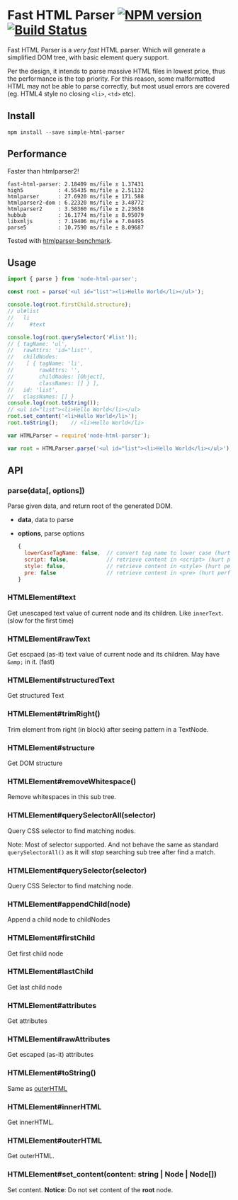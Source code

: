 # Fast HTML Parser [![NPM version](https://badge.fury.io/js/node-html-parser.png)](http://badge.fury.io/js/node-html-parser) [![Build Status](https://travis-ci.org/taoqf/node-fast-html-parser.svg?branch=master)](https://travis-ci.org/taoqf/node-fast-html-parser)

Fast HTML Parser is a _very fast_ HTML parser. Which will generate a simplified
DOM tree, with basic element query support.

Per the design, it intends to parse massive HTML files in lowest price, thus the
performance is the top priority.  For this reason, some malformatted HTML may not
be able to parse correctly, but most usual errors are covered (eg. HTML4 style
no closing `<li>`, `<td>` etc).

## Install

```shell
npm install --save simple-html-parser
```

## Performance

Faster than htmlparser2!

```shell
fast-html-parser: 2.18409 ms/file ± 1.37431
high5           : 4.55435 ms/file ± 2.51132
htmlparser      : 27.6920 ms/file ± 171.588
htmlparser2-dom : 6.22320 ms/file ± 3.48772
htmlparser2     : 3.58360 ms/file ± 2.23658
hubbub          : 16.1774 ms/file ± 8.95079
libxmljs        : 7.19406 ms/file ± 7.04495
parse5          : 10.7590 ms/file ± 8.09687
```

Tested with [htmlparser-benchmark](https://github.com/AndreasMadsen/htmlparser-benchmark).

## Usage

```ts
import { parse } from 'node-html-parser';

const root = parse('<ul id="list"><li>Hello World</li></ul>');

console.log(root.firstChild.structure);
// ul#list
//   li
//     #text

console.log(root.querySelector('#list'));
// { tagName: 'ul',
//   rawAttrs: 'id="list"',
//   childNodes:
//    [ { tagName: 'li',
//        rawAttrs: '',
//        childNodes: [Object],
//        classNames: [] } ],
//   id: 'list',
//   classNames: [] }
console.log(root.toString());
// <ul id="list"><li>Hello World</li></ul>
root.set_content('<li>Hello World</li>');
root.toString();	// <li>Hello World</li>
```

```js
var HTMLParser = require('node-html-parser');

var root = HTMLParser.parse('<ul id="list"><li>Hello World</li></ul>');
```

## API

### parse(data[, options])

Parse given data, and return root of the generated DOM.

- **data**, data to parse
- **options**, parse options

  ```js
  {
    lowerCaseTagName: false,  // convert tag name to lower case (hurt performance heavily)
    script: false,            // retrieve content in <script> (hurt performance slightly)
    style: false,             // retrieve content in <style> (hurt performance slightly)
    pre: false                // retrieve content in <pre> (hurt performance slightly)
  }
  ```

### HTMLElement#text

Get unescaped text value of current node and its children. Like `innerText`.
(slow for the first time)

### HTMLElement#rawText

Get escpaed (as-it) text value of current node and its children. May have
`&amp;` in it. (fast)

### HTMLElement#structuredText

Get structured Text

### HTMLElement#trimRight()

Trim element from right (in block) after seeing pattern in a TextNode.

### HTMLElement#structure

Get DOM structure

### HTMLElement#removeWhitespace()

Remove whitespaces in this sub tree.

### HTMLElement#querySelectorAll(selector)

Query CSS selector to find matching nodes.

Note: Most of selector supported. And not behave the
same as standard `querySelectorAll()` as it will _stop_ searching sub tree after
find a match.

### HTMLElement#querySelector(selector)

Query CSS Selector to find matching node.

### HTMLElement#appendChild(node)

Append a child node to childNodes

### HTMLElement#firstChild

Get first child node

### HTMLElement#lastChild

Get last child node

### HTMLElement#attributes

Get attributes

### HTMLElement#rawAttributes

Get escaped (as-it) attributes

### HTMLElement#toString()
Same as [outerHTML](#htmlelementouterhtml)

### HTMLElement#innerHTML
Get innerHTML.

### HTMLElement#outerHTML
Get outerHTML.
### HTMLElement#set_content(content: string | Node | Node[])
Set content. **Notice**: Do not set content of the **root** node.
